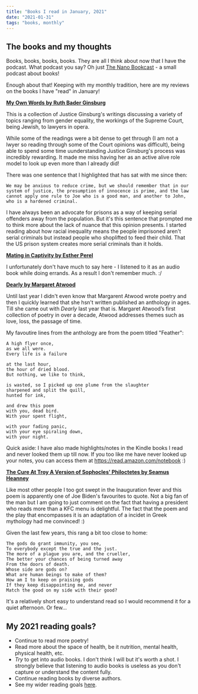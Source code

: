 ```yaml
---
title: "Books I read in January, 2021"
date: "2021-01-31"
tags: "books, monthly"
---
```


## The books and my thoughts

Books, books, books, books. They are all I think about now that I have the podcast. What podcast you say? Oh just [The Nano Bookcast](https://anchor.fm/naina-raisinghani) - a small podcast about books! 

Enough about that! Keeping with my monthly tradition, here are my reviews on the books I have "read" in January!

**[My Own Words by Ruth Bader Ginsburg](https://www.goodreads.com/book/show/29868604-my-own-words)**

This is a collection of Justice Ginsburg's writings discussing a variety of topics ranging from gender equality, the workings of the Supreme Court, being Jewish, to lawyers in opera.

While some of the readings were a bit dense to get through (I am not a lwyer so reading through some of the Court opinions was difficult), being able to spend some time uunderstanding Justice Ginsburg's process was incredibly rewarding. It made me miss having her as an active alive role model to look up even more than I already did!

There was one sentence that I highlighted that has sat with me since then:
```
We may be anxious to reduce crime, but we should remember that in our system of justice, the presumption of innocence is prime, and the law cannot apply one rule to Joe who is a good man, and another to John, who is a hardened criminal.
```

I have always been an advocate for prisons as a way of keeping serial offenders away from the population. But it's this sentence that prompted me to think more about the lack of nuance that this opinion presents. I started reading about how racial inequality means the people imprisoned aren't serial criminals but instead people who shoplifted to feed their child. That the US prison system creates more serial criminals than it holds. 

**[Mating in Captivity by Esther Perel](https://www.goodreads.com/book/show/27485.Mating_in_Captivity)**

I unfortunately don't have much to say here - I listened to it as an audio book while doing errands. As a result I don't remember much. :/

**[Dearly by Margaret Atwood](https://www.goodreads.com/book/show/50706476-dearly)**

Until last year I didn't even know that Margarent Atwood wrote poetry and then I quickly learned that she hsn't written published an anthology in ages. Till she came out with _Dearly_ last year that is. Margaret Atwood’s first collection of poetry in over a decade, Atwood addresses themes such as love, loss, the passage of time.

My favoutire lines from the anthology are from the poem titled "Feather":

```
A high flyer once,
as we all were.
Every life is a failure

at the last hour,
the hour of dried blood.
But nothing, we like to think,

is wasted, so I picked up one plume from the slaughter
sharpened and split the quill,
hunted for ink,

and drew this poem
with you, dead bird.
With your spent flight,

with your fading panic,
with your eye spiraling down,
with your night.

```

Quick aside: I have also made highlights/notes in the Kindle books I read and never looked them up till now. If you too like me have never looked up your notes, you can access them at https://read.amazon.com/notebook :)

**[The Cure At Troy A Version of Sophocles' Philoctetes by Seamus Heanney](https://www.goodreads.com/book/show/834694.The_Cure_at_Troy)**

Like most other people I too got swept in the Inauguration fever and this poem is apparently one of Joe Biden's favourites to quote. Not a big fan of the man but I am going to just comment on the fact that having a president who reads more than a KFC menu is delightful. 
The fact that the poem and the play that encompasses it is an adaptation of a incidet in Greek mythology had me convinced! :) 

Given the last few years, this rang a bit too close to home:

```
The gods do grant immunity, you see, 
To everybody except the true and the just. 
The more of a plague you are, and the crueller, 
The better your chances of being turned away 
From the doors of death. 
Whose side are gods on? 
What are human beings to make of them? 
How am I to keep on praising gods 
If they keep disappointing me, and never 
Match the good on my side with their good? 

```

It's a relatively short easy to understand read so I would recommend it for a quiet afternoon. Or few...


## My 2021 reading goals?

- Continue to read more poetry!
- Read more about the space of health, be it nutrition, mental health, physical health, etc.
- _Try_ to get into audio books. I don't think I will but it's worth a shot. I strongly believe that listening to audio books is useless as you don't capture or understand the content fully. 
- Continue reading books by diverse authors. 
- See my wider reading goals [here](/reading-goals.md).
